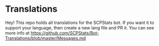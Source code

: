 # Translations
Hey! This repo holds all translations for the SCPStats bot. If you want it to support your language, then create a new lang file and PR it. You can see more info at https://github.com/SCPStats/Bot-Translations/blob/master/Messages.md